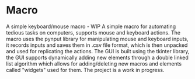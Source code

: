 # Macro
A simple keyboard/mouse macro - WIP
A simple macro for automating tedious tasks on computers, supports mouse and keyboard actions.
The macro uses the pynput library for manipulating mouse and keyboard inputs, it records inputs and saves them in .csv file format, which is then unpacked and used for replicating the actions. The GUI is built using the tkinter library, the GUI supports dynamically adding new elements through a double linked list algorithm which allows for adding/deleting new macros and elements called "widgets" used for them. 
The project is a work in progress.
